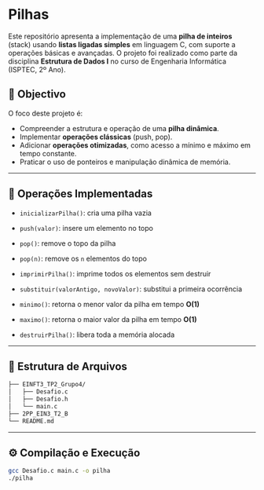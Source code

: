 # Pilhas

Este repositório apresenta a implementação de uma **pilha de inteiros** (stack) usando **listas ligadas simples** em linguagem C, com suporte a operações básicas e avançadas. O projeto foi realizado como parte da disciplina **Estrutura de Dados I** no curso de Engenharia Informática (ISPTEC, 2º Ano).

## 🎯 Objectivo

O foco deste projeto é:
- Compreender a estrutura e operação de uma **pilha dinâmica**.
- Implementar **operações clássicas** (push, pop).
- Adicionar **operações otimizadas**, como acesso a mínimo e máximo em tempo constante.
- Praticar o uso de ponteiros e manipulação dinâmica de memória.

---

## 🧱 Operações Implementadas

- `inicializarPilha()`: cria uma pilha vazia
- `push(valor)`: insere um elemento no topo
- `pop()`: remove o topo da pilha
- `pop(n)`: remove os `n` elementos do topo

- `imprimirPilha()`: imprime todos os elementos sem destruir
- `substituir(valorAntigo, novoValor)`: substitui a primeira ocorrência

- `minimo()`: retorna o menor valor da pilha em tempo **O(1)**
- `maximo()`: retorna o maior valor da pilha em tempo **O(1)**

- `destruirPilha()`: libera toda a memória alocada

---

## 📁 Estrutura de Arquivos
```bash
├── EINFT3_TP2_Grupo4/
│   ├── Desafio.c
│   ├── Desafio.h
│   └── main.c
├── 2PP_EIN3_T2_B
└── README.md
```


---

## ⚙️ Compilação e Execução

```bash
gcc Desafio.c main.c -o pilha
./pilha